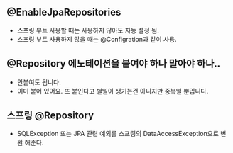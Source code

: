 
## @EnableJpaRepositories
- 스프링 부트 사용할 때는 사용하지 않아도 자동 설정 됨.
- 스프링 부트 사용하지 않을 때는 @Configration과 같이 사용.

## @Repository 에노테이션을 붙여야 하나 말아야 하나..
 - 안붙여도 됩니다.
 - 이미 붙어 있어요. 또 붙인다고 별일이 생기는건 아니지만 중복일 뿐입니다.

## 스프링 @Repository
 - SQLException 또는 JPA 관련 예외를 스프링의 DataAccessException으로 변환 해준다.
